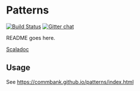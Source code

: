 # Patterns

[![Build Status](https://magnum.travis-ci.com/CommBank/patterns.svg?token=A3xq7fpHLyey1yCrNASy&branch=master)](https://magnum.travis-ci.com/CommBank/patterns)
[![Gitter chat](https://badges.gitter.im/CommBank/patterns.png)](https://gitter.im/CommBank/patterns)

README goes here.

[Scaladoc]("https://commbank.github.io/patterns/latest/api/index.html")

Usage
-----

See https://commbank.github.io/patterns/index.html
